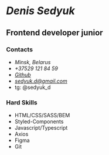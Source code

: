 # _**Denis Sedyuk**_

## **Frontend developer junior**

### Contacts

- _Minsk, Belarus_
- _+37529 121 84 59_
- _[Github](https://github.com/Denis-Sedyuk)_
- *sedyuk.d@gmail.com*
- tg: @sedyuk_d

### Hard Skills

- HTML/CSS/SASS/BEM
- Styled-Components
- Javascript/Typescript
- Axios
- Figma
- Git

